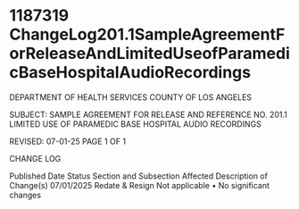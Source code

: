 # 1187319 ChangeLog201.1SampleAgreementForReleaseAndLimitedUseofParamedicBaseHospitalAudioRecordings

DEPARTMENT OF HEALTH SERVICES 
COUNTY OF LOS ANGELES 
  
SUBJECT: SAMPLE AGREEMENT FOR RELEASE AND REFERENCE NO. 201.1 
  LIMITED USE OF PARAMEDIC BASE HOSPITAL 
  AUDIO RECORDINGS 
  
 
 
REVISED: 07-01-25 PAGE 1 OF 1  
 
CHANGE LOG 
 
Published 
Date 
Status Section and 
Subsection Affected 
Description of Change(s) 
07/01/2025 Redate & 
Resign 
Not applicable 
• No significant changes
